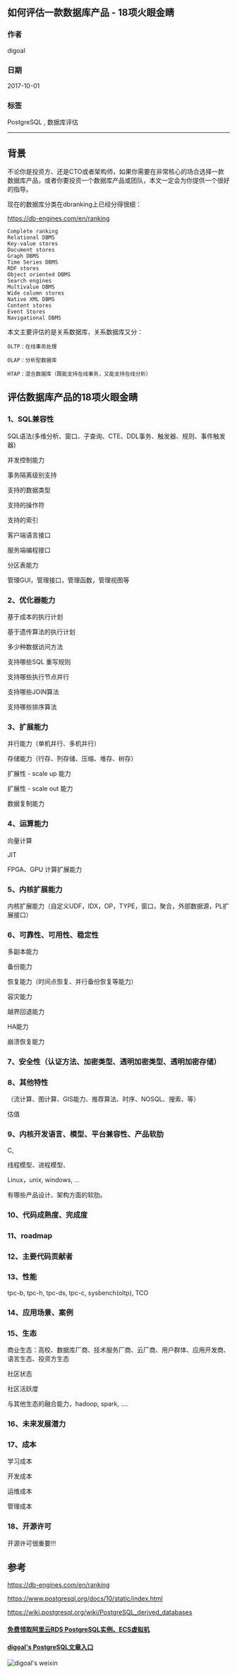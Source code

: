 ## 如何评估一款数据库产品 - 18项火眼金睛  
                        
### 作者                        
digoal                        
                        
### 日期                        
2017-10-01                       
                        
### 标签                        
PostgreSQL , 数据库评估     
                        
----                        
                        
## 背景      
不论你是投资方、还是CTO或者架构师，如果你需要在非常核心的场合选择一款数据库产品，或者你要投资一个数据库产品或团队，本文一定会为你提供一个很好的指导。  
  
现在的数据库分类在dbranking上已经分得很细：  
  
https://db-engines.com/en/ranking  
  
```  
Complete ranking  
Relational DBMS  
Key-value stores  
Document stores  
Graph DBMS  
Time Series DBMS  
RDF stores  
Object oriented DBMS  
Search engines  
Multivalue DBMS  
Wide column stores  
Native XML DBMS  
Content stores  
Event Stores  
Navigational DBMS  
```  
  
本文主要评估的是关系数据库，关系数据库又分：  
  
```  
OLTP：在线事务处理  
  
OLAP：分析型数据库  
  
HTAP：混合数据库（既能支持在线事务，又能支持在线分析）  
```  
  
## 评估数据库产品的18项火眼金睛  
### 1、SQL兼容性  
  
SQL语法(多维分析、窗口、子查询、CTE、DDL事务、触发器、规则、事件触发器)  
  
并发控制能力  
  
事务隔离级别支持  
  
支持的数据类型  
  
支持的操作符  
  
支持的索引  
  
客户端语言接口  
  
服务端编程接口  
  
分区表能力  
  
管理GUI，管理接口，管理函数，管理视图等  
  
  
### 2、优化器能力  
  
基于成本的执行计划  
  
基于遗传算法的执行计划  
  
多少种数据访问方法  
  
支持哪些SQL 重写规则  
  
支持哪些执行节点并行  
  
支持哪些JOIN算法  
  
支持哪些排序算法  
  
  
### 3、扩展能力  
  
并行能力（单机并行、多机并行）  
  
存储能力（行存、列存储、压缩、堆存、树存）  
  
扩展性 - scale up 能力  
  
扩展性 - scale out 能力  
  
数据复制能力  
  
  
### 4、运算能力  
  
向量计算  
  
JIT  
  
FPGA、GPU 计算扩展能力  
  
  
### 5、内核扩展能力  
  
内核扩展能力（自定义UDF，IDX，OP，TYPE，窗口，聚合，外部数据源，PL扩展接口）  
  
  
### 6、可靠性、可用性、稳定性  
  
多副本能力  
  
备份能力  
  
恢复能力（时间点恢复、并行备份恢复等能力）  
  
容灾能力  
  
越界回退能力  
  
HA能力  
  
崩溃恢复能力  
  
### 7、安全性（认证方法、加密类型、透明加密类型、透明加密存储）  
  
  
### 8、其他特性  
  
（流计算、图计算、GIS能力、推荐算法、时序、NOSQL、搜索、等）  
  
估值    
  
  
### 9、内核开发语言、模型、平台兼容性、产品软肋  
  
C,     
  
线程模型、进程模型、   
  
Linux，unix, windows, ...   
  
有哪些产品设计、架构方面的软肋。   
  
  
### 10、代码成熟度、完成度  
  
### 11、roadmap  
  
### 12、主要代码贡献者  
  
### 13、性能  
  
tpc-b, tpc-h, tpc-ds, tpc-c, sysbench(oltp), TCO  
  
### 14、应用场景、案例  
  
  
  
### 15、生态  
  
商业生态：高校、数据库厂商、技术服务厂商、云厂商、用户群体、应用开发商、语言生态、投资方生态  
  
社区状态  
  
社区活跃度  
  
与其他生态的融合能力，hadoop, spark, ....   
  
### 16、未来发展潜力  
  
### 17、成本  
  
学习成本  
  
开发成本  
  
运维成本  
  
管理成本  
  
### 18、开源许可  
  
开源许可很重要!!!  
  
## 参考  
https://db-engines.com/en/ranking  
  
https://www.postgresql.org/docs/10/static/index.html  
  
https://wiki.postgresql.org/wiki/PostgreSQL_derived_databases  
  
  
  
  
  
  
  
  
  
  
  
  
  
  
  
#### [免费领取阿里云RDS PostgreSQL实例、ECS虚拟机](https://free.aliyun.com/ "57258f76c37864c6e6d23383d05714ea")
  
  
#### [digoal's PostgreSQL文章入口](https://github.com/digoal/blog/blob/master/README.md "22709685feb7cab07d30f30387f0a9ae")
  
  
![digoal's weixin](../pic/digoal_weixin.jpg "f7ad92eeba24523fd47a6e1a0e691b59")
  
  
  
  
  
  
  
